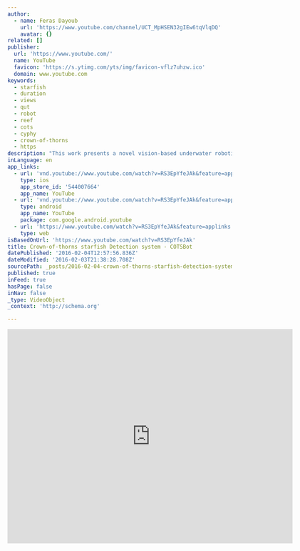 ```yaml
---
author:
  - name: Feras Dayoub
    url: 'https://www.youtube.com/channel/UCT_MpHSEN32gIEw6tqVlqDQ'
    avatar: {}
related: []
publisher:
  url: 'https://www.youtube.com/'
  name: YouTube
  favicon: 'https://s.ytimg.com/yts/img/favicon-vflz7uhzw.ico'
  domain: www.youtube.com
keywords:
  - starfish
  - duration
  - views
  - qut
  - robot
  - reef
  - cots
  - cyphy
  - crown-of-thorns
  - https
description: "This work presents a novel vision-based underwater robotic system for the identification and control of Crown-Of-Thorns starfish (COTS) in coral reef environments. COTS have been identified as one of the most significant threats to Australia's Great Barrier Reef. These starfish literally eat coral, impacting large areas of reef and the marine ecosystem that depends on it."
inLanguage: en
app_links:
  - url: 'vnd.youtube://www.youtube.com/watch?v=RS3EpYfeJAk&feature=applinks'
    type: ios
    app_store_id: '544007664'
    app_name: YouTube
  - url: 'vnd.youtube://www.youtube.com/watch?v=RS3EpYfeJAk&feature=applinks'
    type: android
    app_name: YouTube
    package: com.google.android.youtube
  - url: 'https://www.youtube.com/watch?v=RS3EpYfeJAk&feature=applinks'
    type: web
isBasedOnUrl: 'https://www.youtube.com/watch?v=RS3EpYfeJAk'
title: Crown-of-thorns starfish Detection system - COTSBot
datePublished: '2016-02-04T12:57:56.836Z'
dateModified: '2016-02-03T21:38:28.708Z'
sourcePath: _posts/2016-02-04-crown-of-thorns-starfish-detection-system-cotsbot.md
published: true
inFeed: true
hasPage: false
inNav: false
_type: VideoObject
_context: 'http://schema.org'

---
```

<iframe src="https://cdn.embedly.com/widgets/media.html?src=https%3A%2F%2Fwww.youtube.com%2Fembed%2FRS3EpYfeJAk%3Ffeature%3Doembed&amp;url=https%3A%2F%2Fwww.youtube.com%2Fwatch%3Fv%3DRS3EpYfeJAk&amp;image=https%3A%2F%2Fi.ytimg.com%2Fvi%2FRS3EpYfeJAk%2Fhqdefault.jpg&amp;key=b7d04c9b404c499eba89ee7072e1c4f7&amp;type=text%2Fhtml&amp;schema=youtube" width="640" height="480" scrolling="no" frameborder="0" allowfullscreen="allowfullscreen" style=""></iframe>